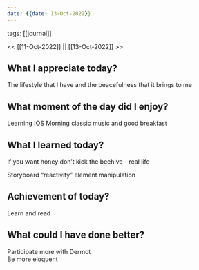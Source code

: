 ```yaml
---
date: {{date: 13-Oct-2022}}
---
```

tags: [[journal]]

<< [[11-Oct-2022]] || [[13-Oct-2022]] >>




## What I appreciate today? 
The lifestyle that I have and the peacefulness that it brings to me 


## What moment of the day did I enjoy? 
Learning IOS 
Morning classic music and good breakfast 




##  What I learned today? 
If you want honey don’t kick the beehive - real life

Storyboard “reactivity” element manipulation 


## Achievement of today? 
Learn and read


## What could I have done better? 
Participate more with Dermot   
Be more eloquent 


